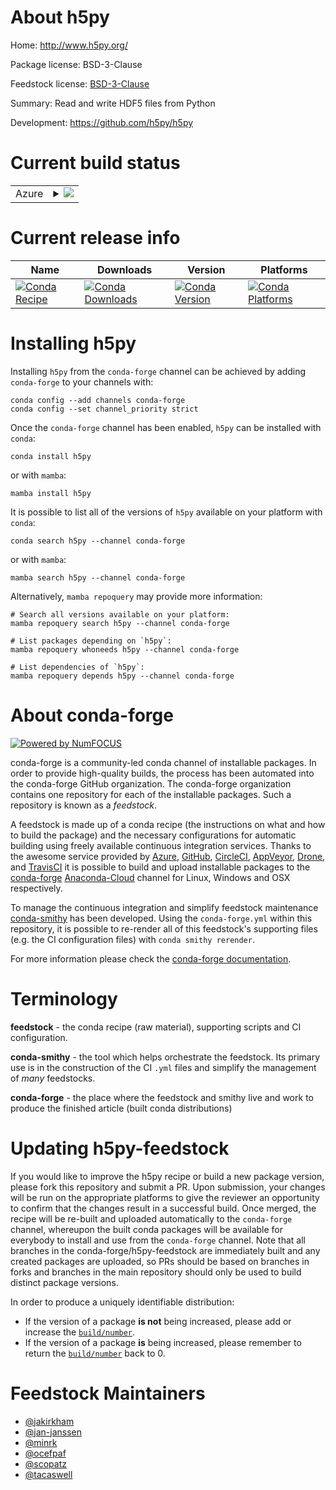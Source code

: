 About h5py
==========

Home: http://www.h5py.org/

Package license: BSD-3-Clause

Feedstock license: [BSD-3-Clause](https://github.com/conda-forge/h5py-feedstock/blob/main/LICENSE.txt)

Summary: Read and write HDF5 files from Python

Development: https://github.com/h5py/h5py

Current build status
====================


<table>
    
  <tr>
    <td>Azure</td>
    <td>
      <details>
        <summary>
          <a href="https://dev.azure.com/conda-forge/feedstock-builds/_build/latest?definitionId=402&branchName=main">
            <img src="https://dev.azure.com/conda-forge/feedstock-builds/_apis/build/status/h5py-feedstock?branchName=main">
          </a>
        </summary>
        <table>
          <thead><tr><th>Variant</th><th>Status</th></tr></thead>
          <tbody><tr>
              <td>linux_64_mpimpichnumpy1.19python3.7.____cpython</td>
              <td>
                <a href="https://dev.azure.com/conda-forge/feedstock-builds/_build/latest?definitionId=402&branchName=main">
                  <img src="https://dev.azure.com/conda-forge/feedstock-builds/_apis/build/status/h5py-feedstock?branchName=main&jobName=linux&configuration=linux_64_mpimpichnumpy1.19python3.7.____cpython" alt="variant">
                </a>
              </td>
            </tr><tr>
              <td>linux_64_mpimpichnumpy1.19python3.8.____73_pypy</td>
              <td>
                <a href="https://dev.azure.com/conda-forge/feedstock-builds/_build/latest?definitionId=402&branchName=main">
                  <img src="https://dev.azure.com/conda-forge/feedstock-builds/_apis/build/status/h5py-feedstock?branchName=main&jobName=linux&configuration=linux_64_mpimpichnumpy1.19python3.8.____73_pypy" alt="variant">
                </a>
              </td>
            </tr><tr>
              <td>linux_64_mpimpichnumpy1.19python3.8.____cpython</td>
              <td>
                <a href="https://dev.azure.com/conda-forge/feedstock-builds/_build/latest?definitionId=402&branchName=main">
                  <img src="https://dev.azure.com/conda-forge/feedstock-builds/_apis/build/status/h5py-feedstock?branchName=main&jobName=linux&configuration=linux_64_mpimpichnumpy1.19python3.8.____cpython" alt="variant">
                </a>
              </td>
            </tr><tr>
              <td>linux_64_mpimpichnumpy1.19python3.9.____73_pypy</td>
              <td>
                <a href="https://dev.azure.com/conda-forge/feedstock-builds/_build/latest?definitionId=402&branchName=main">
                  <img src="https://dev.azure.com/conda-forge/feedstock-builds/_apis/build/status/h5py-feedstock?branchName=main&jobName=linux&configuration=linux_64_mpimpichnumpy1.19python3.9.____73_pypy" alt="variant">
                </a>
              </td>
            </tr><tr>
              <td>linux_64_mpimpichnumpy1.19python3.9.____cpython</td>
              <td>
                <a href="https://dev.azure.com/conda-forge/feedstock-builds/_build/latest?definitionId=402&branchName=main">
                  <img src="https://dev.azure.com/conda-forge/feedstock-builds/_apis/build/status/h5py-feedstock?branchName=main&jobName=linux&configuration=linux_64_mpimpichnumpy1.19python3.9.____cpython" alt="variant">
                </a>
              </td>
            </tr><tr>
              <td>linux_64_mpimpichnumpy1.21python3.10.____cpython</td>
              <td>
                <a href="https://dev.azure.com/conda-forge/feedstock-builds/_build/latest?definitionId=402&branchName=main">
                  <img src="https://dev.azure.com/conda-forge/feedstock-builds/_apis/build/status/h5py-feedstock?branchName=main&jobName=linux&configuration=linux_64_mpimpichnumpy1.21python3.10.____cpython" alt="variant">
                </a>
              </td>
            </tr><tr>
              <td>linux_64_mpinompinumpy1.19python3.7.____cpython</td>
              <td>
                <a href="https://dev.azure.com/conda-forge/feedstock-builds/_build/latest?definitionId=402&branchName=main">
                  <img src="https://dev.azure.com/conda-forge/feedstock-builds/_apis/build/status/h5py-feedstock?branchName=main&jobName=linux&configuration=linux_64_mpinompinumpy1.19python3.7.____cpython" alt="variant">
                </a>
              </td>
            </tr><tr>
              <td>linux_64_mpinompinumpy1.19python3.8.____73_pypy</td>
              <td>
                <a href="https://dev.azure.com/conda-forge/feedstock-builds/_build/latest?definitionId=402&branchName=main">
                  <img src="https://dev.azure.com/conda-forge/feedstock-builds/_apis/build/status/h5py-feedstock?branchName=main&jobName=linux&configuration=linux_64_mpinompinumpy1.19python3.8.____73_pypy" alt="variant">
                </a>
              </td>
            </tr><tr>
              <td>linux_64_mpinompinumpy1.19python3.8.____cpython</td>
              <td>
                <a href="https://dev.azure.com/conda-forge/feedstock-builds/_build/latest?definitionId=402&branchName=main">
                  <img src="https://dev.azure.com/conda-forge/feedstock-builds/_apis/build/status/h5py-feedstock?branchName=main&jobName=linux&configuration=linux_64_mpinompinumpy1.19python3.8.____cpython" alt="variant">
                </a>
              </td>
            </tr><tr>
              <td>linux_64_mpinompinumpy1.19python3.9.____73_pypy</td>
              <td>
                <a href="https://dev.azure.com/conda-forge/feedstock-builds/_build/latest?definitionId=402&branchName=main">
                  <img src="https://dev.azure.com/conda-forge/feedstock-builds/_apis/build/status/h5py-feedstock?branchName=main&jobName=linux&configuration=linux_64_mpinompinumpy1.19python3.9.____73_pypy" alt="variant">
                </a>
              </td>
            </tr><tr>
              <td>linux_64_mpinompinumpy1.19python3.9.____cpython</td>
              <td>
                <a href="https://dev.azure.com/conda-forge/feedstock-builds/_build/latest?definitionId=402&branchName=main">
                  <img src="https://dev.azure.com/conda-forge/feedstock-builds/_apis/build/status/h5py-feedstock?branchName=main&jobName=linux&configuration=linux_64_mpinompinumpy1.19python3.9.____cpython" alt="variant">
                </a>
              </td>
            </tr><tr>
              <td>linux_64_mpinompinumpy1.21python3.10.____cpython</td>
              <td>
                <a href="https://dev.azure.com/conda-forge/feedstock-builds/_build/latest?definitionId=402&branchName=main">
                  <img src="https://dev.azure.com/conda-forge/feedstock-builds/_apis/build/status/h5py-feedstock?branchName=main&jobName=linux&configuration=linux_64_mpinompinumpy1.21python3.10.____cpython" alt="variant">
                </a>
              </td>
            </tr><tr>
              <td>linux_64_mpiopenmpinumpy1.19python3.7.____cpython</td>
              <td>
                <a href="https://dev.azure.com/conda-forge/feedstock-builds/_build/latest?definitionId=402&branchName=main">
                  <img src="https://dev.azure.com/conda-forge/feedstock-builds/_apis/build/status/h5py-feedstock?branchName=main&jobName=linux&configuration=linux_64_mpiopenmpinumpy1.19python3.7.____cpython" alt="variant">
                </a>
              </td>
            </tr><tr>
              <td>linux_64_mpiopenmpinumpy1.19python3.8.____73_pypy</td>
              <td>
                <a href="https://dev.azure.com/conda-forge/feedstock-builds/_build/latest?definitionId=402&branchName=main">
                  <img src="https://dev.azure.com/conda-forge/feedstock-builds/_apis/build/status/h5py-feedstock?branchName=main&jobName=linux&configuration=linux_64_mpiopenmpinumpy1.19python3.8.____73_pypy" alt="variant">
                </a>
              </td>
            </tr><tr>
              <td>linux_64_mpiopenmpinumpy1.19python3.8.____cpython</td>
              <td>
                <a href="https://dev.azure.com/conda-forge/feedstock-builds/_build/latest?definitionId=402&branchName=main">
                  <img src="https://dev.azure.com/conda-forge/feedstock-builds/_apis/build/status/h5py-feedstock?branchName=main&jobName=linux&configuration=linux_64_mpiopenmpinumpy1.19python3.8.____cpython" alt="variant">
                </a>
              </td>
            </tr><tr>
              <td>linux_64_mpiopenmpinumpy1.19python3.9.____73_pypy</td>
              <td>
                <a href="https://dev.azure.com/conda-forge/feedstock-builds/_build/latest?definitionId=402&branchName=main">
                  <img src="https://dev.azure.com/conda-forge/feedstock-builds/_apis/build/status/h5py-feedstock?branchName=main&jobName=linux&configuration=linux_64_mpiopenmpinumpy1.19python3.9.____73_pypy" alt="variant">
                </a>
              </td>
            </tr><tr>
              <td>linux_64_mpiopenmpinumpy1.19python3.9.____cpython</td>
              <td>
                <a href="https://dev.azure.com/conda-forge/feedstock-builds/_build/latest?definitionId=402&branchName=main">
                  <img src="https://dev.azure.com/conda-forge/feedstock-builds/_apis/build/status/h5py-feedstock?branchName=main&jobName=linux&configuration=linux_64_mpiopenmpinumpy1.19python3.9.____cpython" alt="variant">
                </a>
              </td>
            </tr><tr>
              <td>linux_64_mpiopenmpinumpy1.21python3.10.____cpython</td>
              <td>
                <a href="https://dev.azure.com/conda-forge/feedstock-builds/_build/latest?definitionId=402&branchName=main">
                  <img src="https://dev.azure.com/conda-forge/feedstock-builds/_apis/build/status/h5py-feedstock?branchName=main&jobName=linux&configuration=linux_64_mpiopenmpinumpy1.21python3.10.____cpython" alt="variant">
                </a>
              </td>
            </tr><tr>
              <td>linux_aarch64_mpimpichnumpy1.19python3.7.____cpython</td>
              <td>
                <a href="https://dev.azure.com/conda-forge/feedstock-builds/_build/latest?definitionId=402&branchName=main">
                  <img src="https://dev.azure.com/conda-forge/feedstock-builds/_apis/build/status/h5py-feedstock?branchName=main&jobName=linux&configuration=linux_aarch64_mpimpichnumpy1.19python3.7.____cpython" alt="variant">
                </a>
              </td>
            </tr><tr>
              <td>linux_aarch64_mpimpichnumpy1.19python3.8.____73_pypy</td>
              <td>
                <a href="https://dev.azure.com/conda-forge/feedstock-builds/_build/latest?definitionId=402&branchName=main">
                  <img src="https://dev.azure.com/conda-forge/feedstock-builds/_apis/build/status/h5py-feedstock?branchName=main&jobName=linux&configuration=linux_aarch64_mpimpichnumpy1.19python3.8.____73_pypy" alt="variant">
                </a>
              </td>
            </tr><tr>
              <td>linux_aarch64_mpimpichnumpy1.19python3.8.____cpython</td>
              <td>
                <a href="https://dev.azure.com/conda-forge/feedstock-builds/_build/latest?definitionId=402&branchName=main">
                  <img src="https://dev.azure.com/conda-forge/feedstock-builds/_apis/build/status/h5py-feedstock?branchName=main&jobName=linux&configuration=linux_aarch64_mpimpichnumpy1.19python3.8.____cpython" alt="variant">
                </a>
              </td>
            </tr><tr>
              <td>linux_aarch64_mpimpichnumpy1.19python3.9.____73_pypy</td>
              <td>
                <a href="https://dev.azure.com/conda-forge/feedstock-builds/_build/latest?definitionId=402&branchName=main">
                  <img src="https://dev.azure.com/conda-forge/feedstock-builds/_apis/build/status/h5py-feedstock?branchName=main&jobName=linux&configuration=linux_aarch64_mpimpichnumpy1.19python3.9.____73_pypy" alt="variant">
                </a>
              </td>
            </tr><tr>
              <td>linux_aarch64_mpimpichnumpy1.19python3.9.____cpython</td>
              <td>
                <a href="https://dev.azure.com/conda-forge/feedstock-builds/_build/latest?definitionId=402&branchName=main">
                  <img src="https://dev.azure.com/conda-forge/feedstock-builds/_apis/build/status/h5py-feedstock?branchName=main&jobName=linux&configuration=linux_aarch64_mpimpichnumpy1.19python3.9.____cpython" alt="variant">
                </a>
              </td>
            </tr><tr>
              <td>linux_aarch64_mpimpichnumpy1.21python3.10.____cpython</td>
              <td>
                <a href="https://dev.azure.com/conda-forge/feedstock-builds/_build/latest?definitionId=402&branchName=main">
                  <img src="https://dev.azure.com/conda-forge/feedstock-builds/_apis/build/status/h5py-feedstock?branchName=main&jobName=linux&configuration=linux_aarch64_mpimpichnumpy1.21python3.10.____cpython" alt="variant">
                </a>
              </td>
            </tr><tr>
              <td>linux_aarch64_mpinompinumpy1.19python3.7.____cpython</td>
              <td>
                <a href="https://dev.azure.com/conda-forge/feedstock-builds/_build/latest?definitionId=402&branchName=main">
                  <img src="https://dev.azure.com/conda-forge/feedstock-builds/_apis/build/status/h5py-feedstock?branchName=main&jobName=linux&configuration=linux_aarch64_mpinompinumpy1.19python3.7.____cpython" alt="variant">
                </a>
              </td>
            </tr><tr>
              <td>linux_aarch64_mpinompinumpy1.19python3.8.____73_pypy</td>
              <td>
                <a href="https://dev.azure.com/conda-forge/feedstock-builds/_build/latest?definitionId=402&branchName=main">
                  <img src="https://dev.azure.com/conda-forge/feedstock-builds/_apis/build/status/h5py-feedstock?branchName=main&jobName=linux&configuration=linux_aarch64_mpinompinumpy1.19python3.8.____73_pypy" alt="variant">
                </a>
              </td>
            </tr><tr>
              <td>linux_aarch64_mpinompinumpy1.19python3.8.____cpython</td>
              <td>
                <a href="https://dev.azure.com/conda-forge/feedstock-builds/_build/latest?definitionId=402&branchName=main">
                  <img src="https://dev.azure.com/conda-forge/feedstock-builds/_apis/build/status/h5py-feedstock?branchName=main&jobName=linux&configuration=linux_aarch64_mpinompinumpy1.19python3.8.____cpython" alt="variant">
                </a>
              </td>
            </tr><tr>
              <td>linux_aarch64_mpinompinumpy1.19python3.9.____73_pypy</td>
              <td>
                <a href="https://dev.azure.com/conda-forge/feedstock-builds/_build/latest?definitionId=402&branchName=main">
                  <img src="https://dev.azure.com/conda-forge/feedstock-builds/_apis/build/status/h5py-feedstock?branchName=main&jobName=linux&configuration=linux_aarch64_mpinompinumpy1.19python3.9.____73_pypy" alt="variant">
                </a>
              </td>
            </tr><tr>
              <td>linux_aarch64_mpinompinumpy1.19python3.9.____cpython</td>
              <td>
                <a href="https://dev.azure.com/conda-forge/feedstock-builds/_build/latest?definitionId=402&branchName=main">
                  <img src="https://dev.azure.com/conda-forge/feedstock-builds/_apis/build/status/h5py-feedstock?branchName=main&jobName=linux&configuration=linux_aarch64_mpinompinumpy1.19python3.9.____cpython" alt="variant">
                </a>
              </td>
            </tr><tr>
              <td>linux_aarch64_mpinompinumpy1.21python3.10.____cpython</td>
              <td>
                <a href="https://dev.azure.com/conda-forge/feedstock-builds/_build/latest?definitionId=402&branchName=main">
                  <img src="https://dev.azure.com/conda-forge/feedstock-builds/_apis/build/status/h5py-feedstock?branchName=main&jobName=linux&configuration=linux_aarch64_mpinompinumpy1.21python3.10.____cpython" alt="variant">
                </a>
              </td>
            </tr><tr>
              <td>linux_aarch64_mpiopenmpinumpy1.19python3.7.____cpython</td>
              <td>
                <a href="https://dev.azure.com/conda-forge/feedstock-builds/_build/latest?definitionId=402&branchName=main">
                  <img src="https://dev.azure.com/conda-forge/feedstock-builds/_apis/build/status/h5py-feedstock?branchName=main&jobName=linux&configuration=linux_aarch64_mpiopenmpinumpy1.19python3.7.____cpython" alt="variant">
                </a>
              </td>
            </tr><tr>
              <td>linux_aarch64_mpiopenmpinumpy1.19python3.8.____73_pypy</td>
              <td>
                <a href="https://dev.azure.com/conda-forge/feedstock-builds/_build/latest?definitionId=402&branchName=main">
                  <img src="https://dev.azure.com/conda-forge/feedstock-builds/_apis/build/status/h5py-feedstock?branchName=main&jobName=linux&configuration=linux_aarch64_mpiopenmpinumpy1.19python3.8.____73_pypy" alt="variant">
                </a>
              </td>
            </tr><tr>
              <td>linux_aarch64_mpiopenmpinumpy1.19python3.8.____cpython</td>
              <td>
                <a href="https://dev.azure.com/conda-forge/feedstock-builds/_build/latest?definitionId=402&branchName=main">
                  <img src="https://dev.azure.com/conda-forge/feedstock-builds/_apis/build/status/h5py-feedstock?branchName=main&jobName=linux&configuration=linux_aarch64_mpiopenmpinumpy1.19python3.8.____cpython" alt="variant">
                </a>
              </td>
            </tr><tr>
              <td>linux_aarch64_mpiopenmpinumpy1.19python3.9.____73_pypy</td>
              <td>
                <a href="https://dev.azure.com/conda-forge/feedstock-builds/_build/latest?definitionId=402&branchName=main">
                  <img src="https://dev.azure.com/conda-forge/feedstock-builds/_apis/build/status/h5py-feedstock?branchName=main&jobName=linux&configuration=linux_aarch64_mpiopenmpinumpy1.19python3.9.____73_pypy" alt="variant">
                </a>
              </td>
            </tr><tr>
              <td>linux_aarch64_mpiopenmpinumpy1.19python3.9.____cpython</td>
              <td>
                <a href="https://dev.azure.com/conda-forge/feedstock-builds/_build/latest?definitionId=402&branchName=main">
                  <img src="https://dev.azure.com/conda-forge/feedstock-builds/_apis/build/status/h5py-feedstock?branchName=main&jobName=linux&configuration=linux_aarch64_mpiopenmpinumpy1.19python3.9.____cpython" alt="variant">
                </a>
              </td>
            </tr><tr>
              <td>linux_aarch64_mpiopenmpinumpy1.21python3.10.____cpython</td>
              <td>
                <a href="https://dev.azure.com/conda-forge/feedstock-builds/_build/latest?definitionId=402&branchName=main">
                  <img src="https://dev.azure.com/conda-forge/feedstock-builds/_apis/build/status/h5py-feedstock?branchName=main&jobName=linux&configuration=linux_aarch64_mpiopenmpinumpy1.21python3.10.____cpython" alt="variant">
                </a>
              </td>
            </tr><tr>
              <td>linux_ppc64le_mpimpichnumpy1.19python3.7.____cpython</td>
              <td>
                <a href="https://dev.azure.com/conda-forge/feedstock-builds/_build/latest?definitionId=402&branchName=main">
                  <img src="https://dev.azure.com/conda-forge/feedstock-builds/_apis/build/status/h5py-feedstock?branchName=main&jobName=linux&configuration=linux_ppc64le_mpimpichnumpy1.19python3.7.____cpython" alt="variant">
                </a>
              </td>
            </tr><tr>
              <td>linux_ppc64le_mpimpichnumpy1.19python3.8.____73_pypy</td>
              <td>
                <a href="https://dev.azure.com/conda-forge/feedstock-builds/_build/latest?definitionId=402&branchName=main">
                  <img src="https://dev.azure.com/conda-forge/feedstock-builds/_apis/build/status/h5py-feedstock?branchName=main&jobName=linux&configuration=linux_ppc64le_mpimpichnumpy1.19python3.8.____73_pypy" alt="variant">
                </a>
              </td>
            </tr><tr>
              <td>linux_ppc64le_mpimpichnumpy1.19python3.8.____cpython</td>
              <td>
                <a href="https://dev.azure.com/conda-forge/feedstock-builds/_build/latest?definitionId=402&branchName=main">
                  <img src="https://dev.azure.com/conda-forge/feedstock-builds/_apis/build/status/h5py-feedstock?branchName=main&jobName=linux&configuration=linux_ppc64le_mpimpichnumpy1.19python3.8.____cpython" alt="variant">
                </a>
              </td>
            </tr><tr>
              <td>linux_ppc64le_mpimpichnumpy1.19python3.9.____73_pypy</td>
              <td>
                <a href="https://dev.azure.com/conda-forge/feedstock-builds/_build/latest?definitionId=402&branchName=main">
                  <img src="https://dev.azure.com/conda-forge/feedstock-builds/_apis/build/status/h5py-feedstock?branchName=main&jobName=linux&configuration=linux_ppc64le_mpimpichnumpy1.19python3.9.____73_pypy" alt="variant">
                </a>
              </td>
            </tr><tr>
              <td>linux_ppc64le_mpimpichnumpy1.19python3.9.____cpython</td>
              <td>
                <a href="https://dev.azure.com/conda-forge/feedstock-builds/_build/latest?definitionId=402&branchName=main">
                  <img src="https://dev.azure.com/conda-forge/feedstock-builds/_apis/build/status/h5py-feedstock?branchName=main&jobName=linux&configuration=linux_ppc64le_mpimpichnumpy1.19python3.9.____cpython" alt="variant">
                </a>
              </td>
            </tr><tr>
              <td>linux_ppc64le_mpimpichnumpy1.21python3.10.____cpython</td>
              <td>
                <a href="https://dev.azure.com/conda-forge/feedstock-builds/_build/latest?definitionId=402&branchName=main">
                  <img src="https://dev.azure.com/conda-forge/feedstock-builds/_apis/build/status/h5py-feedstock?branchName=main&jobName=linux&configuration=linux_ppc64le_mpimpichnumpy1.21python3.10.____cpython" alt="variant">
                </a>
              </td>
            </tr><tr>
              <td>linux_ppc64le_mpinompinumpy1.19python3.7.____cpython</td>
              <td>
                <a href="https://dev.azure.com/conda-forge/feedstock-builds/_build/latest?definitionId=402&branchName=main">
                  <img src="https://dev.azure.com/conda-forge/feedstock-builds/_apis/build/status/h5py-feedstock?branchName=main&jobName=linux&configuration=linux_ppc64le_mpinompinumpy1.19python3.7.____cpython" alt="variant">
                </a>
              </td>
            </tr><tr>
              <td>linux_ppc64le_mpinompinumpy1.19python3.8.____73_pypy</td>
              <td>
                <a href="https://dev.azure.com/conda-forge/feedstock-builds/_build/latest?definitionId=402&branchName=main">
                  <img src="https://dev.azure.com/conda-forge/feedstock-builds/_apis/build/status/h5py-feedstock?branchName=main&jobName=linux&configuration=linux_ppc64le_mpinompinumpy1.19python3.8.____73_pypy" alt="variant">
                </a>
              </td>
            </tr><tr>
              <td>linux_ppc64le_mpinompinumpy1.19python3.8.____cpython</td>
              <td>
                <a href="https://dev.azure.com/conda-forge/feedstock-builds/_build/latest?definitionId=402&branchName=main">
                  <img src="https://dev.azure.com/conda-forge/feedstock-builds/_apis/build/status/h5py-feedstock?branchName=main&jobName=linux&configuration=linux_ppc64le_mpinompinumpy1.19python3.8.____cpython" alt="variant">
                </a>
              </td>
            </tr><tr>
              <td>linux_ppc64le_mpinompinumpy1.19python3.9.____73_pypy</td>
              <td>
                <a href="https://dev.azure.com/conda-forge/feedstock-builds/_build/latest?definitionId=402&branchName=main">
                  <img src="https://dev.azure.com/conda-forge/feedstock-builds/_apis/build/status/h5py-feedstock?branchName=main&jobName=linux&configuration=linux_ppc64le_mpinompinumpy1.19python3.9.____73_pypy" alt="variant">
                </a>
              </td>
            </tr><tr>
              <td>linux_ppc64le_mpinompinumpy1.19python3.9.____cpython</td>
              <td>
                <a href="https://dev.azure.com/conda-forge/feedstock-builds/_build/latest?definitionId=402&branchName=main">
                  <img src="https://dev.azure.com/conda-forge/feedstock-builds/_apis/build/status/h5py-feedstock?branchName=main&jobName=linux&configuration=linux_ppc64le_mpinompinumpy1.19python3.9.____cpython" alt="variant">
                </a>
              </td>
            </tr><tr>
              <td>linux_ppc64le_mpinompinumpy1.21python3.10.____cpython</td>
              <td>
                <a href="https://dev.azure.com/conda-forge/feedstock-builds/_build/latest?definitionId=402&branchName=main">
                  <img src="https://dev.azure.com/conda-forge/feedstock-builds/_apis/build/status/h5py-feedstock?branchName=main&jobName=linux&configuration=linux_ppc64le_mpinompinumpy1.21python3.10.____cpython" alt="variant">
                </a>
              </td>
            </tr><tr>
              <td>linux_ppc64le_mpiopenmpinumpy1.19python3.7.____cpython</td>
              <td>
                <a href="https://dev.azure.com/conda-forge/feedstock-builds/_build/latest?definitionId=402&branchName=main">
                  <img src="https://dev.azure.com/conda-forge/feedstock-builds/_apis/build/status/h5py-feedstock?branchName=main&jobName=linux&configuration=linux_ppc64le_mpiopenmpinumpy1.19python3.7.____cpython" alt="variant">
                </a>
              </td>
            </tr><tr>
              <td>linux_ppc64le_mpiopenmpinumpy1.19python3.8.____73_pypy</td>
              <td>
                <a href="https://dev.azure.com/conda-forge/feedstock-builds/_build/latest?definitionId=402&branchName=main">
                  <img src="https://dev.azure.com/conda-forge/feedstock-builds/_apis/build/status/h5py-feedstock?branchName=main&jobName=linux&configuration=linux_ppc64le_mpiopenmpinumpy1.19python3.8.____73_pypy" alt="variant">
                </a>
              </td>
            </tr><tr>
              <td>linux_ppc64le_mpiopenmpinumpy1.19python3.8.____cpython</td>
              <td>
                <a href="https://dev.azure.com/conda-forge/feedstock-builds/_build/latest?definitionId=402&branchName=main">
                  <img src="https://dev.azure.com/conda-forge/feedstock-builds/_apis/build/status/h5py-feedstock?branchName=main&jobName=linux&configuration=linux_ppc64le_mpiopenmpinumpy1.19python3.8.____cpython" alt="variant">
                </a>
              </td>
            </tr><tr>
              <td>linux_ppc64le_mpiopenmpinumpy1.19python3.9.____73_pypy</td>
              <td>
                <a href="https://dev.azure.com/conda-forge/feedstock-builds/_build/latest?definitionId=402&branchName=main">
                  <img src="https://dev.azure.com/conda-forge/feedstock-builds/_apis/build/status/h5py-feedstock?branchName=main&jobName=linux&configuration=linux_ppc64le_mpiopenmpinumpy1.19python3.9.____73_pypy" alt="variant">
                </a>
              </td>
            </tr><tr>
              <td>linux_ppc64le_mpiopenmpinumpy1.19python3.9.____cpython</td>
              <td>
                <a href="https://dev.azure.com/conda-forge/feedstock-builds/_build/latest?definitionId=402&branchName=main">
                  <img src="https://dev.azure.com/conda-forge/feedstock-builds/_apis/build/status/h5py-feedstock?branchName=main&jobName=linux&configuration=linux_ppc64le_mpiopenmpinumpy1.19python3.9.____cpython" alt="variant">
                </a>
              </td>
            </tr><tr>
              <td>linux_ppc64le_mpiopenmpinumpy1.21python3.10.____cpython</td>
              <td>
                <a href="https://dev.azure.com/conda-forge/feedstock-builds/_build/latest?definitionId=402&branchName=main">
                  <img src="https://dev.azure.com/conda-forge/feedstock-builds/_apis/build/status/h5py-feedstock?branchName=main&jobName=linux&configuration=linux_ppc64le_mpiopenmpinumpy1.21python3.10.____cpython" alt="variant">
                </a>
              </td>
            </tr><tr>
              <td>osx_64_mpimpichnumpy1.19python3.7.____cpython</td>
              <td>
                <a href="https://dev.azure.com/conda-forge/feedstock-builds/_build/latest?definitionId=402&branchName=main">
                  <img src="https://dev.azure.com/conda-forge/feedstock-builds/_apis/build/status/h5py-feedstock?branchName=main&jobName=osx&configuration=osx_64_mpimpichnumpy1.19python3.7.____cpython" alt="variant">
                </a>
              </td>
            </tr><tr>
              <td>osx_64_mpimpichnumpy1.19python3.8.____73_pypy</td>
              <td>
                <a href="https://dev.azure.com/conda-forge/feedstock-builds/_build/latest?definitionId=402&branchName=main">
                  <img src="https://dev.azure.com/conda-forge/feedstock-builds/_apis/build/status/h5py-feedstock?branchName=main&jobName=osx&configuration=osx_64_mpimpichnumpy1.19python3.8.____73_pypy" alt="variant">
                </a>
              </td>
            </tr><tr>
              <td>osx_64_mpimpichnumpy1.19python3.8.____cpython</td>
              <td>
                <a href="https://dev.azure.com/conda-forge/feedstock-builds/_build/latest?definitionId=402&branchName=main">
                  <img src="https://dev.azure.com/conda-forge/feedstock-builds/_apis/build/status/h5py-feedstock?branchName=main&jobName=osx&configuration=osx_64_mpimpichnumpy1.19python3.8.____cpython" alt="variant">
                </a>
              </td>
            </tr><tr>
              <td>osx_64_mpimpichnumpy1.19python3.9.____73_pypy</td>
              <td>
                <a href="https://dev.azure.com/conda-forge/feedstock-builds/_build/latest?definitionId=402&branchName=main">
                  <img src="https://dev.azure.com/conda-forge/feedstock-builds/_apis/build/status/h5py-feedstock?branchName=main&jobName=osx&configuration=osx_64_mpimpichnumpy1.19python3.9.____73_pypy" alt="variant">
                </a>
              </td>
            </tr><tr>
              <td>osx_64_mpimpichnumpy1.19python3.9.____cpython</td>
              <td>
                <a href="https://dev.azure.com/conda-forge/feedstock-builds/_build/latest?definitionId=402&branchName=main">
                  <img src="https://dev.azure.com/conda-forge/feedstock-builds/_apis/build/status/h5py-feedstock?branchName=main&jobName=osx&configuration=osx_64_mpimpichnumpy1.19python3.9.____cpython" alt="variant">
                </a>
              </td>
            </tr><tr>
              <td>osx_64_mpimpichnumpy1.21python3.10.____cpython</td>
              <td>
                <a href="https://dev.azure.com/conda-forge/feedstock-builds/_build/latest?definitionId=402&branchName=main">
                  <img src="https://dev.azure.com/conda-forge/feedstock-builds/_apis/build/status/h5py-feedstock?branchName=main&jobName=osx&configuration=osx_64_mpimpichnumpy1.21python3.10.____cpython" alt="variant">
                </a>
              </td>
            </tr><tr>
              <td>osx_64_mpinompinumpy1.19python3.7.____cpython</td>
              <td>
                <a href="https://dev.azure.com/conda-forge/feedstock-builds/_build/latest?definitionId=402&branchName=main">
                  <img src="https://dev.azure.com/conda-forge/feedstock-builds/_apis/build/status/h5py-feedstock?branchName=main&jobName=osx&configuration=osx_64_mpinompinumpy1.19python3.7.____cpython" alt="variant">
                </a>
              </td>
            </tr><tr>
              <td>osx_64_mpinompinumpy1.19python3.8.____73_pypy</td>
              <td>
                <a href="https://dev.azure.com/conda-forge/feedstock-builds/_build/latest?definitionId=402&branchName=main">
                  <img src="https://dev.azure.com/conda-forge/feedstock-builds/_apis/build/status/h5py-feedstock?branchName=main&jobName=osx&configuration=osx_64_mpinompinumpy1.19python3.8.____73_pypy" alt="variant">
                </a>
              </td>
            </tr><tr>
              <td>osx_64_mpinompinumpy1.19python3.8.____cpython</td>
              <td>
                <a href="https://dev.azure.com/conda-forge/feedstock-builds/_build/latest?definitionId=402&branchName=main">
                  <img src="https://dev.azure.com/conda-forge/feedstock-builds/_apis/build/status/h5py-feedstock?branchName=main&jobName=osx&configuration=osx_64_mpinompinumpy1.19python3.8.____cpython" alt="variant">
                </a>
              </td>
            </tr><tr>
              <td>osx_64_mpinompinumpy1.19python3.9.____73_pypy</td>
              <td>
                <a href="https://dev.azure.com/conda-forge/feedstock-builds/_build/latest?definitionId=402&branchName=main">
                  <img src="https://dev.azure.com/conda-forge/feedstock-builds/_apis/build/status/h5py-feedstock?branchName=main&jobName=osx&configuration=osx_64_mpinompinumpy1.19python3.9.____73_pypy" alt="variant">
                </a>
              </td>
            </tr><tr>
              <td>osx_64_mpinompinumpy1.19python3.9.____cpython</td>
              <td>
                <a href="https://dev.azure.com/conda-forge/feedstock-builds/_build/latest?definitionId=402&branchName=main">
                  <img src="https://dev.azure.com/conda-forge/feedstock-builds/_apis/build/status/h5py-feedstock?branchName=main&jobName=osx&configuration=osx_64_mpinompinumpy1.19python3.9.____cpython" alt="variant">
                </a>
              </td>
            </tr><tr>
              <td>osx_64_mpinompinumpy1.21python3.10.____cpython</td>
              <td>
                <a href="https://dev.azure.com/conda-forge/feedstock-builds/_build/latest?definitionId=402&branchName=main">
                  <img src="https://dev.azure.com/conda-forge/feedstock-builds/_apis/build/status/h5py-feedstock?branchName=main&jobName=osx&configuration=osx_64_mpinompinumpy1.21python3.10.____cpython" alt="variant">
                </a>
              </td>
            </tr><tr>
              <td>osx_64_mpiopenmpinumpy1.19python3.7.____cpython</td>
              <td>
                <a href="https://dev.azure.com/conda-forge/feedstock-builds/_build/latest?definitionId=402&branchName=main">
                  <img src="https://dev.azure.com/conda-forge/feedstock-builds/_apis/build/status/h5py-feedstock?branchName=main&jobName=osx&configuration=osx_64_mpiopenmpinumpy1.19python3.7.____cpython" alt="variant">
                </a>
              </td>
            </tr><tr>
              <td>osx_64_mpiopenmpinumpy1.19python3.8.____73_pypy</td>
              <td>
                <a href="https://dev.azure.com/conda-forge/feedstock-builds/_build/latest?definitionId=402&branchName=main">
                  <img src="https://dev.azure.com/conda-forge/feedstock-builds/_apis/build/status/h5py-feedstock?branchName=main&jobName=osx&configuration=osx_64_mpiopenmpinumpy1.19python3.8.____73_pypy" alt="variant">
                </a>
              </td>
            </tr><tr>
              <td>osx_64_mpiopenmpinumpy1.19python3.8.____cpython</td>
              <td>
                <a href="https://dev.azure.com/conda-forge/feedstock-builds/_build/latest?definitionId=402&branchName=main">
                  <img src="https://dev.azure.com/conda-forge/feedstock-builds/_apis/build/status/h5py-feedstock?branchName=main&jobName=osx&configuration=osx_64_mpiopenmpinumpy1.19python3.8.____cpython" alt="variant">
                </a>
              </td>
            </tr><tr>
              <td>osx_64_mpiopenmpinumpy1.19python3.9.____73_pypy</td>
              <td>
                <a href="https://dev.azure.com/conda-forge/feedstock-builds/_build/latest?definitionId=402&branchName=main">
                  <img src="https://dev.azure.com/conda-forge/feedstock-builds/_apis/build/status/h5py-feedstock?branchName=main&jobName=osx&configuration=osx_64_mpiopenmpinumpy1.19python3.9.____73_pypy" alt="variant">
                </a>
              </td>
            </tr><tr>
              <td>osx_64_mpiopenmpinumpy1.19python3.9.____cpython</td>
              <td>
                <a href="https://dev.azure.com/conda-forge/feedstock-builds/_build/latest?definitionId=402&branchName=main">
                  <img src="https://dev.azure.com/conda-forge/feedstock-builds/_apis/build/status/h5py-feedstock?branchName=main&jobName=osx&configuration=osx_64_mpiopenmpinumpy1.19python3.9.____cpython" alt="variant">
                </a>
              </td>
            </tr><tr>
              <td>osx_64_mpiopenmpinumpy1.21python3.10.____cpython</td>
              <td>
                <a href="https://dev.azure.com/conda-forge/feedstock-builds/_build/latest?definitionId=402&branchName=main">
                  <img src="https://dev.azure.com/conda-forge/feedstock-builds/_apis/build/status/h5py-feedstock?branchName=main&jobName=osx&configuration=osx_64_mpiopenmpinumpy1.21python3.10.____cpython" alt="variant">
                </a>
              </td>
            </tr><tr>
              <td>osx_arm64_mpimpichnumpy1.19python3.8.____cpython</td>
              <td>
                <a href="https://dev.azure.com/conda-forge/feedstock-builds/_build/latest?definitionId=402&branchName=main">
                  <img src="https://dev.azure.com/conda-forge/feedstock-builds/_apis/build/status/h5py-feedstock?branchName=main&jobName=osx&configuration=osx_arm64_mpimpichnumpy1.19python3.8.____cpython" alt="variant">
                </a>
              </td>
            </tr><tr>
              <td>osx_arm64_mpimpichnumpy1.19python3.9.____cpython</td>
              <td>
                <a href="https://dev.azure.com/conda-forge/feedstock-builds/_build/latest?definitionId=402&branchName=main">
                  <img src="https://dev.azure.com/conda-forge/feedstock-builds/_apis/build/status/h5py-feedstock?branchName=main&jobName=osx&configuration=osx_arm64_mpimpichnumpy1.19python3.9.____cpython" alt="variant">
                </a>
              </td>
            </tr><tr>
              <td>osx_arm64_mpimpichnumpy1.21python3.10.____cpython</td>
              <td>
                <a href="https://dev.azure.com/conda-forge/feedstock-builds/_build/latest?definitionId=402&branchName=main">
                  <img src="https://dev.azure.com/conda-forge/feedstock-builds/_apis/build/status/h5py-feedstock?branchName=main&jobName=osx&configuration=osx_arm64_mpimpichnumpy1.21python3.10.____cpython" alt="variant">
                </a>
              </td>
            </tr><tr>
              <td>osx_arm64_mpinompinumpy1.19python3.8.____cpython</td>
              <td>
                <a href="https://dev.azure.com/conda-forge/feedstock-builds/_build/latest?definitionId=402&branchName=main">
                  <img src="https://dev.azure.com/conda-forge/feedstock-builds/_apis/build/status/h5py-feedstock?branchName=main&jobName=osx&configuration=osx_arm64_mpinompinumpy1.19python3.8.____cpython" alt="variant">
                </a>
              </td>
            </tr><tr>
              <td>osx_arm64_mpinompinumpy1.19python3.9.____cpython</td>
              <td>
                <a href="https://dev.azure.com/conda-forge/feedstock-builds/_build/latest?definitionId=402&branchName=main">
                  <img src="https://dev.azure.com/conda-forge/feedstock-builds/_apis/build/status/h5py-feedstock?branchName=main&jobName=osx&configuration=osx_arm64_mpinompinumpy1.19python3.9.____cpython" alt="variant">
                </a>
              </td>
            </tr><tr>
              <td>osx_arm64_mpinompinumpy1.21python3.10.____cpython</td>
              <td>
                <a href="https://dev.azure.com/conda-forge/feedstock-builds/_build/latest?definitionId=402&branchName=main">
                  <img src="https://dev.azure.com/conda-forge/feedstock-builds/_apis/build/status/h5py-feedstock?branchName=main&jobName=osx&configuration=osx_arm64_mpinompinumpy1.21python3.10.____cpython" alt="variant">
                </a>
              </td>
            </tr><tr>
              <td>osx_arm64_mpiopenmpinumpy1.19python3.8.____cpython</td>
              <td>
                <a href="https://dev.azure.com/conda-forge/feedstock-builds/_build/latest?definitionId=402&branchName=main">
                  <img src="https://dev.azure.com/conda-forge/feedstock-builds/_apis/build/status/h5py-feedstock?branchName=main&jobName=osx&configuration=osx_arm64_mpiopenmpinumpy1.19python3.8.____cpython" alt="variant">
                </a>
              </td>
            </tr><tr>
              <td>osx_arm64_mpiopenmpinumpy1.19python3.9.____cpython</td>
              <td>
                <a href="https://dev.azure.com/conda-forge/feedstock-builds/_build/latest?definitionId=402&branchName=main">
                  <img src="https://dev.azure.com/conda-forge/feedstock-builds/_apis/build/status/h5py-feedstock?branchName=main&jobName=osx&configuration=osx_arm64_mpiopenmpinumpy1.19python3.9.____cpython" alt="variant">
                </a>
              </td>
            </tr><tr>
              <td>osx_arm64_mpiopenmpinumpy1.21python3.10.____cpython</td>
              <td>
                <a href="https://dev.azure.com/conda-forge/feedstock-builds/_build/latest?definitionId=402&branchName=main">
                  <img src="https://dev.azure.com/conda-forge/feedstock-builds/_apis/build/status/h5py-feedstock?branchName=main&jobName=osx&configuration=osx_arm64_mpiopenmpinumpy1.21python3.10.____cpython" alt="variant">
                </a>
              </td>
            </tr><tr>
              <td>win_64_numpy1.19python3.7.____cpython</td>
              <td>
                <a href="https://dev.azure.com/conda-forge/feedstock-builds/_build/latest?definitionId=402&branchName=main">
                  <img src="https://dev.azure.com/conda-forge/feedstock-builds/_apis/build/status/h5py-feedstock?branchName=main&jobName=win&configuration=win_64_numpy1.19python3.7.____cpython" alt="variant">
                </a>
              </td>
            </tr><tr>
              <td>win_64_numpy1.19python3.8.____73_pypy</td>
              <td>
                <a href="https://dev.azure.com/conda-forge/feedstock-builds/_build/latest?definitionId=402&branchName=main">
                  <img src="https://dev.azure.com/conda-forge/feedstock-builds/_apis/build/status/h5py-feedstock?branchName=main&jobName=win&configuration=win_64_numpy1.19python3.8.____73_pypy" alt="variant">
                </a>
              </td>
            </tr><tr>
              <td>win_64_numpy1.19python3.8.____cpython</td>
              <td>
                <a href="https://dev.azure.com/conda-forge/feedstock-builds/_build/latest?definitionId=402&branchName=main">
                  <img src="https://dev.azure.com/conda-forge/feedstock-builds/_apis/build/status/h5py-feedstock?branchName=main&jobName=win&configuration=win_64_numpy1.19python3.8.____cpython" alt="variant">
                </a>
              </td>
            </tr><tr>
              <td>win_64_numpy1.19python3.9.____73_pypy</td>
              <td>
                <a href="https://dev.azure.com/conda-forge/feedstock-builds/_build/latest?definitionId=402&branchName=main">
                  <img src="https://dev.azure.com/conda-forge/feedstock-builds/_apis/build/status/h5py-feedstock?branchName=main&jobName=win&configuration=win_64_numpy1.19python3.9.____73_pypy" alt="variant">
                </a>
              </td>
            </tr><tr>
              <td>win_64_numpy1.19python3.9.____cpython</td>
              <td>
                <a href="https://dev.azure.com/conda-forge/feedstock-builds/_build/latest?definitionId=402&branchName=main">
                  <img src="https://dev.azure.com/conda-forge/feedstock-builds/_apis/build/status/h5py-feedstock?branchName=main&jobName=win&configuration=win_64_numpy1.19python3.9.____cpython" alt="variant">
                </a>
              </td>
            </tr><tr>
              <td>win_64_numpy1.21python3.10.____cpython</td>
              <td>
                <a href="https://dev.azure.com/conda-forge/feedstock-builds/_build/latest?definitionId=402&branchName=main">
                  <img src="https://dev.azure.com/conda-forge/feedstock-builds/_apis/build/status/h5py-feedstock?branchName=main&jobName=win&configuration=win_64_numpy1.21python3.10.____cpython" alt="variant">
                </a>
              </td>
            </tr>
          </tbody>
        </table>
      </details>
    </td>
  </tr>
</table>

Current release info
====================

| Name | Downloads | Version | Platforms |
| --- | --- | --- | --- |
| [![Conda Recipe](https://img.shields.io/badge/recipe-h5py-green.svg)](https://anaconda.org/conda-forge/h5py) | [![Conda Downloads](https://img.shields.io/conda/dn/conda-forge/h5py.svg)](https://anaconda.org/conda-forge/h5py) | [![Conda Version](https://img.shields.io/conda/vn/conda-forge/h5py.svg)](https://anaconda.org/conda-forge/h5py) | [![Conda Platforms](https://img.shields.io/conda/pn/conda-forge/h5py.svg)](https://anaconda.org/conda-forge/h5py) |

Installing h5py
===============

Installing `h5py` from the `conda-forge` channel can be achieved by adding `conda-forge` to your channels with:

```
conda config --add channels conda-forge
conda config --set channel_priority strict
```

Once the `conda-forge` channel has been enabled, `h5py` can be installed with `conda`:

```
conda install h5py
```

or with `mamba`:

```
mamba install h5py
```

It is possible to list all of the versions of `h5py` available on your platform with `conda`:

```
conda search h5py --channel conda-forge
```

or with `mamba`:

```
mamba search h5py --channel conda-forge
```

Alternatively, `mamba repoquery` may provide more information:

```
# Search all versions available on your platform:
mamba repoquery search h5py --channel conda-forge

# List packages depending on `h5py`:
mamba repoquery whoneeds h5py --channel conda-forge

# List dependencies of `h5py`:
mamba repoquery depends h5py --channel conda-forge
```


About conda-forge
=================

[![Powered by
NumFOCUS](https://img.shields.io/badge/powered%20by-NumFOCUS-orange.svg?style=flat&colorA=E1523D&colorB=007D8A)](https://numfocus.org)

conda-forge is a community-led conda channel of installable packages.
In order to provide high-quality builds, the process has been automated into the
conda-forge GitHub organization. The conda-forge organization contains one repository
for each of the installable packages. Such a repository is known as a *feedstock*.

A feedstock is made up of a conda recipe (the instructions on what and how to build
the package) and the necessary configurations for automatic building using freely
available continuous integration services. Thanks to the awesome service provided by
[Azure](https://azure.microsoft.com/en-us/services/devops/), [GitHub](https://github.com/),
[CircleCI](https://circleci.com/), [AppVeyor](https://www.appveyor.com/),
[Drone](https://cloud.drone.io/welcome), and [TravisCI](https://travis-ci.com/)
it is possible to build and upload installable packages to the
[conda-forge](https://anaconda.org/conda-forge) [Anaconda-Cloud](https://anaconda.org/)
channel for Linux, Windows and OSX respectively.

To manage the continuous integration and simplify feedstock maintenance
[conda-smithy](https://github.com/conda-forge/conda-smithy) has been developed.
Using the ``conda-forge.yml`` within this repository, it is possible to re-render all of
this feedstock's supporting files (e.g. the CI configuration files) with ``conda smithy rerender``.

For more information please check the [conda-forge documentation](https://conda-forge.org/docs/).

Terminology
===========

**feedstock** - the conda recipe (raw material), supporting scripts and CI configuration.

**conda-smithy** - the tool which helps orchestrate the feedstock.
                   Its primary use is in the construction of the CI ``.yml`` files
                   and simplify the management of *many* feedstocks.

**conda-forge** - the place where the feedstock and smithy live and work to
                  produce the finished article (built conda distributions)


Updating h5py-feedstock
=======================

If you would like to improve the h5py recipe or build a new
package version, please fork this repository and submit a PR. Upon submission,
your changes will be run on the appropriate platforms to give the reviewer an
opportunity to confirm that the changes result in a successful build. Once
merged, the recipe will be re-built and uploaded automatically to the
`conda-forge` channel, whereupon the built conda packages will be available for
everybody to install and use from the `conda-forge` channel.
Note that all branches in the conda-forge/h5py-feedstock are
immediately built and any created packages are uploaded, so PRs should be based
on branches in forks and branches in the main repository should only be used to
build distinct package versions.

In order to produce a uniquely identifiable distribution:
 * If the version of a package **is not** being increased, please add or increase
   the [``build/number``](https://docs.conda.io/projects/conda-build/en/latest/resources/define-metadata.html#build-number-and-string).
 * If the version of a package **is** being increased, please remember to return
   the [``build/number``](https://docs.conda.io/projects/conda-build/en/latest/resources/define-metadata.html#build-number-and-string)
   back to 0.

Feedstock Maintainers
=====================

* [@jakirkham](https://github.com/jakirkham/)
* [@jan-janssen](https://github.com/jan-janssen/)
* [@minrk](https://github.com/minrk/)
* [@ocefpaf](https://github.com/ocefpaf/)
* [@scopatz](https://github.com/scopatz/)
* [@tacaswell](https://github.com/tacaswell/)

